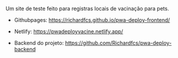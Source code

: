 Um site de teste feito para registras locais de vacinação para pets.

- Githubpages: https://richardfcs.github.io/pwa-deploy-frontend/

- Netlify: https://pwadeployvacine.netlify.app/

- Backend do projeto: https://github.com/Richardfcs/pwa-deploy-backend
